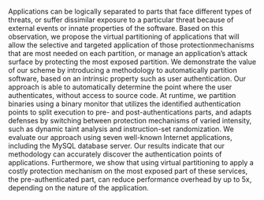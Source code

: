 Applications can be logically separated to parts that face
different types of threats, or suffer dissimilar exposure
to a particular threat because of external events or innate
properties of the software. Based on this observation,
we propose the virtual partitioning of applications that
will allow the selective and targeted application of those
protectionmechanisms that are most needed on each partition,
or manage an application’s attack surface by protecting
the most exposed partition. We demonstrate the
value of our scheme by introducing a methodology to
automatically partition software, based on an intrinsic
property such as user authentication. Our approach is
able to automatically determine the point where the user
authenticates, without access to source code. At runtime,
we partition binaries using a binary monitor that
utilizes the identified authentication points to split execution
to pre- and post-authentications parts, and adapts
defenses by switching between protection mechanisms
of varied intensity, such as dynamic taint analysis and
instruction-set randomization. We evaluate our approach
using seven well-known Internet applications, including
the MySQL database server. Our results indicate that our
methodology can accurately discover the authentication
points of applications. Furthermore, we show that using
virtual partitioning to apply a costly protection mechanism on the most exposed part of these services, the pre-authenticated part, can reduce performance overhead by up to 5x, depending on the nature of the application.